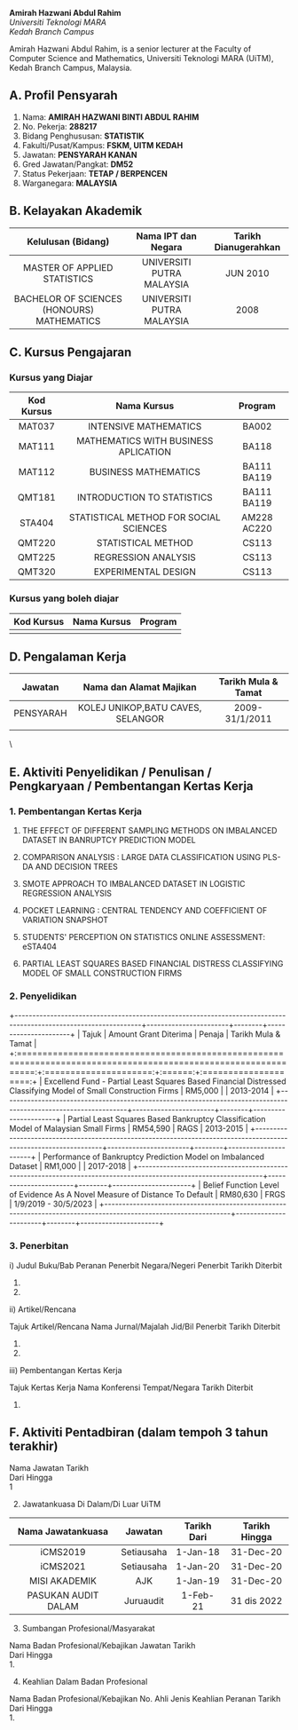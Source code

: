 **Amirah Hazwani Abdul Rahim**\
*Universiti Teknologi MARA\
Kedah Branch Campus*

Amirah Hazwani Abdul Rahim, is a senior lecturer at the Faculty of Computer Science and Mathematics, Universiti Teknologi MARA (UiTM), Kedah Branch Campus, Malaysia.

## A. Profil Pensyarah
1.  Nama: **AMIRAH HAZWANI BINTI ABDUL RAHIM**
2.  No. Pekerja: **288217**
3.  Bidang Penghususan: **STATISTIK**
4.  Fakulti/Pusat/Kampus: **FSKM, UITM KEDAH**
5.  Jawatan: **PENSYARAH KANAN**
6.  Gred Jawatan/Pangkat: **DM52**
7.  Status Pekerjaan: **TETAP / BERPENCEN**
8.  Warganegara: **MALAYSIA**

## B. Kelayakan Akademik

|             Kelulusan (Bidang)             |    Nama IPT dan Negara    | Tarikh Dianugerahkan |
|:------------------------------------------:|:-------------------------:|:--------------------:|
|        MASTER OF APPLIED STATISTICS        | UNIVERSITI PUTRA MALAYSIA |       JUN 2010       |
| BACHELOR OF SCIENCES (HONOURS) MATHEMATICS | UNIVERSITI PUTRA MALAYSIA |         2008         |

## C. Kursus Pengajaran

### Kursus yang Diajar

| Kod Kursus |              Nama Kursus               |   Program   |
|:----------:|:--------------------------------------:|:-----------:|
|   MAT037   |         INTENSIVE MATHEMATICS          |    BA002    |
|   MAT111   |  MATHEMATICS WITH BUSINESS APLICATION  |    BA118    |
|   MAT112   |          BUSINESS MATHEMATICS          | BA111 BA119 |
|   QMT181   |       INTRODUCTION TO STATISTICS       | BA111 BA119 |
|   STA404   | STATISTICAL METHOD FOR SOCIAL SCIENCES | AM228 AC220 |
|   QMT220   |           STATISTICAL METHOD           |    CS113    |
|   QMT225   |          REGRESSION ANALYSIS           |    CS113    |
|   QMT320   |          EXPERIMENTAL DESIGN           |    CS113    |

### Kursus yang boleh diajar

| Kod Kursus | Nama Kursus | Program |
|:----------:|:-----------:|:-------:|
|            |             |         |

## D. Pengalaman Kerja

|  Jawatan  |      Nama dan Alamat Majikan      | Tarikh Mula & Tamat |
|:---------:|:---------------------------------:|:-------------------:|
| PENSYARAH | KOLEJ UNIKOP,BATU CAVES, SELANGOR |   2009-31/1/2011    |
|           |                                   |                     |

\

## E. Aktiviti Penyelidikan / Penulisan / Pengkaryaan / Pembentangan Kertas Kerja

### 1. Pembentangan Kertas Kerja

1.  THE EFFECT OF DIFFERENT SAMPLING METHODS ON IMBALANCED DATASET IN BANRUPTCY PREDICTION MODEL

2.  COMPARISON ANALYSIS : LARGE DATA CLASSIFICATION USING PLS-DA AND DECISION TREES

3.  SMOTE APPROACH TO IMBALANCED DATASET IN LOGISTIC REGRESSION ANALYSIS

4.  POCKET LEARNING : CENTRAL TENDENCY AND COEFFICIENT OF VARIATION SNAPSHOT

5.  STUDENTS' PERCEPTION ON STATISTICS ONLINE ASSESSMENT: eSTA404

6.  PARTIAL LEAST SQUARES BASED FINANCIAL DISTRESS CLASSIFYING MODEL OF SMALL CONSTRUCTION FIRMS

### 2. Penyelidikan

+-----------------------------------------------------------------------------------------------------------------+-----------------------+--------+----------------------+
| Tajuk                                                                                                           | Amount Grant Diterima | Penaja | Tarikh Mula & Tamat  |
+:===============================================================================================================:+:=====================:+:======:+:====================:+
| Excellend Fund - Partial Least Squares Based Financial Distressed Classifying Model of Small Construction Firms | RM5,000               |        | 2013-2014            |
+-----------------------------------------------------------------------------------------------------------------+-----------------------+--------+----------------------+
| Partial Least Squares Based Bankruptcy Classification Model of Malaysian Small Firms                            | RM54,590              | RAGS   | 2013-2015            |
+-----------------------------------------------------------------------------------------------------------------+-----------------------+--------+----------------------+
| Performance of Bankruptcy Prediction Model on Imbalanced Dataset                                                | RM1,000               |        | 2017-2018            |
+-----------------------------------------------------------------------------------------------------------------+-----------------------+--------+----------------------+
| Belief Function Level of Evidence As A Novel Measure of Distance To Default                                     | RM80,630              | FRGS   | 1/9/2019 - 30/5/2023 |
+-----------------------------------------------------------------------------------------------------------------+-----------------------+--------+----------------------+

### 3. Penerbitan

i)  Judul Buku/Bab Peranan Penerbit Negara/Negeri Penerbit Tarikh Diterbit

1.  

2.  


ii) Artikel/Rencana

Tajuk Artikel/Rencana Nama Jurnal/Majalah Jid/Bil Penerbit Tarikh Diterbit

1.  

2.  


iii) Pembentangan Kertas Kerja

Tajuk Kertas Kerja Nama Konferensi Tempat/Negara Tarikh Diterbit

1.  

## F. Aktiviti Pentadbiran (dalam tempoh 3 tahun terakhir)

Nama Jawatan Tarikh\
Dari Hingga\
1

2.  Jawatankuasa Di Dalam/Di Luar UiTM

|  Nama Jawatankuasa  |  Jawatan   | Tarikh Dari | Tarikh Hingga |
|:-------------------:|:----------:|:-----------:|:-------------:|
|      iCMS2019       | Setiausaha |  1-Jan-18   |   31-Dec-20   |
|      iCMS2021       | Setiausaha |  1-Jan-20   |   31-Dec-20   |
|    MISI AKADEMIK    |    AJK     |  1-Jan-19   |   31-Dec-20   |
| PASUKAN AUDIT DALAM | Juruaudit  |  1-Feb-21   |  31 dis 2022  |

3.  Sumbangan Profesional/Masyarakat

Nama Badan Profesional/Kebajikan Jawatan Tarikh\
Dari Hingga\
1.

4.  Keahlian Dalam Badan Profesional

Nama Badan Profesional/Kebajikan No. Ahli Jenis Keahlian Peranan Tarikh\
Dari Hingga\
1.

